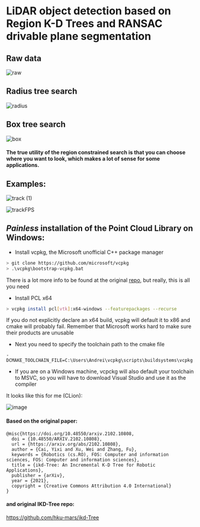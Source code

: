 # LiDAR object detection based on Region K-D Trees and RANSAC drivable plane segmentation


## Raw data

![raw](https://user-images.githubusercontent.com/81184255/196661247-74e1f4b8-5e99-4aad-a631-5779ff6fa62a.gif)

## Radius tree search

![radius](https://user-images.githubusercontent.com/81184255/196661465-795fb331-f0dd-436b-b8a8-97bd616e75e1.gif)


## Box tree search

![box](https://user-images.githubusercontent.com/81184255/196661565-ff70f58f-b5eb-47af-b229-496d0da9daa3.gif)


#### The true utility of the region constrained search is that you can choose where you want to look, which makes a lot of sense for some applications.

## Examples:

![track (1)](https://user-images.githubusercontent.com/81184255/196662011-316004ef-6554-490d-9110-ff68d6422783.gif)

![trackFPS](https://user-images.githubusercontent.com/81184255/196663177-86203a3d-8bd7-43cb-bf86-57653f0c4ec0.gif)

## ___Painless___ installation of the Point Cloud Library on Windows:

* Install vcpkg, the Microsoft unofficial C++ package manager

```bash
> git clone https://github.com/microsoft/vcpkg
> .\vcpkg\bootstrap-vcpkg.bat
```

There is a lot more info to be found at the original [repo](https://github.com/microsoft/vcpkg), but really, this is all you need

* Install PCL x64

```bash
> vcpkg install pcl[vtk]:x64-windows --featurepackages --recurse
```

If you do not explicitly declare an x64 build, vcpkg will default it to x86 and cmake will probably fail. Remember that Microsoft works hard to make sure their products are unusable

* Next you need to specify the toolchain path to the cmake file

```
-DCMAKE_TOOLCHAIN_FILE=C:\Users\Andrei\vcpkg\scripts\buildsystems\vcpkg.cmake
```

* If you are on a Windows machine, vcpckg will also default your toolchain to MSVC, so you will have to download Visual Studio and use it as the compiler

It looks like this for me (CLion):

![image](https://user-images.githubusercontent.com/81184255/197364009-78660d22-a0e9-4105-8327-9405d300993e.png)


#### Based on the original paper:

```
@misc{https://doi.org/10.48550/arxiv.2102.10808,
  doi = {10.48550/ARXIV.2102.10808}, 
  url = {https://arxiv.org/abs/2102.10808},
  author = {Cai, Yixi and Xu, Wei and Zhang, Fu},
  keywords = {Robotics (cs.RO), FOS: Computer and information sciences, FOS: Computer and information sciences},
  title = {ikd-Tree: An Incremental K-D Tree for Robotic Applications},
  publisher = {arXiv},
  year = {2021},
  copyright = {Creative Commons Attribution 4.0 International}
}
```

#### and original IKD-Tree repo:

https://github.com/hku-mars/ikd-Tree


